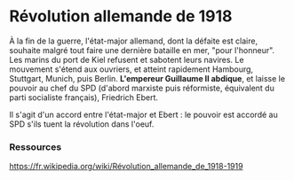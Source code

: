 # Révolution allemande de 1918

À la fin de la guerre, l'état-major allemand, dont la défaite est claire, souhaite malgré tout faire une dernière bataille en mer, "pour l'honneur". Les marins du port de Kiel refusent et sabotent leurs navires. Le mouvement s'étend aux ouvriers, et atteint rapidement Hambourg, Stuttgart, Munich, puis Berlin. **L'empereur Guillaume II abdique**, et laisse le pouvoir au chef du SPD (d'abord marxiste puis réformiste, équivalent du parti socialiste français), Friedrich Ebert.

Il s'agit d'un accord entre l'état-major et Ebert : le pouvoir est accordé au SPD s'ils tuent la révolution dans l'oeuf.



### Ressources

https://fr.wikipedia.org/wiki/Révolution_allemande_de_1918-1919